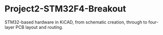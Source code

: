 # Project2-STM32F4-Breakout
STM32-based hardware in KiCAD, from schematic creation, through to four-layer PCB layout and routing.
